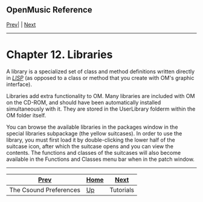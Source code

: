OpenMusic Reference  
---  
[Prev](x2364)| | [Next](tut.gen)  
  
* * *

# Chapter 12. Libraries

A library is a specialized set of class and method definitions written
directly in [_LISP_](glossary#LISP) (as opposed to a class or method that
you create with OM's graphic interface).

Libraries add extra functionality to OM. Many libraries are included with OM
on the CD-ROM, and should have been automatically installed simultaneously
with it. They are stored in the  UserLibrary  folderm within the OM folder
itself.

You can browse the available libraries in the packages window in the special
libraries subpackage (the yellow suitcases). In order to use the library, you
must first load it by double-clicking the lower half of the suitcase icon,
after which the suitcase opens and you can view the contents. The functions
and classes of the suitcases will also become available in the Functions and
Classes menu bar when in the patch window.

* * *

[Prev](x2364)| [Home](index)| [Next](tut.gen)  
---|---|---  
The Csound Preferences| [Up](concepts)| Tutorials

